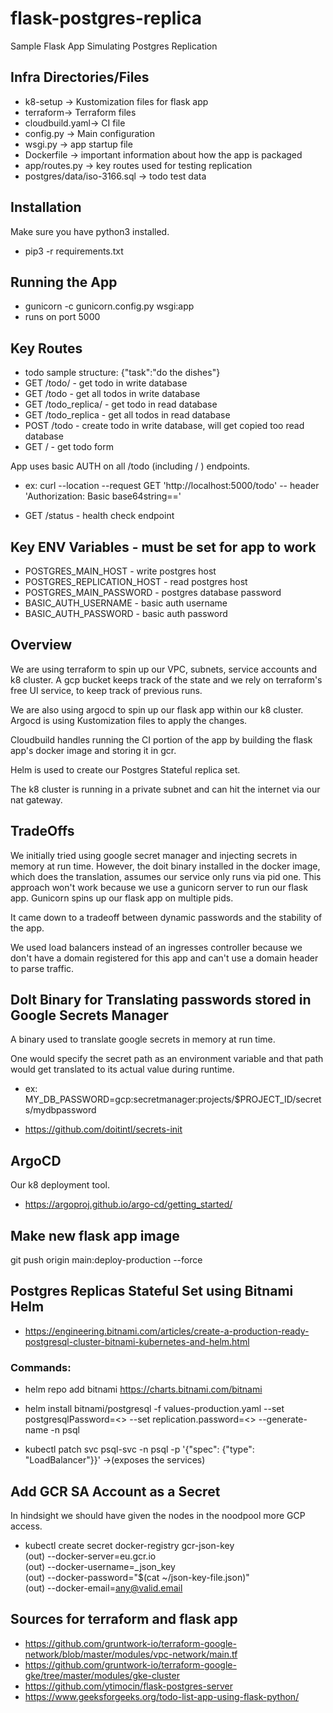 # flask-postgres-replica
Sample Flask App Simulating Postgres Replication

## Infra Directories/Files
* k8-setup -> Kustomization files for flask app
* terraform-> Terraform files
* cloudbuild.yaml-> CI file
* config.py -> Main configuration
* wsgi.py -> app startup file
* Dockerfile -> important information about how the app is packaged
* app/routes.py -> key routes used for testing replication
* postgres/data/iso-3166.sql -> todo test data


## Installation
Make sure you have python3 installed.  
* pip3 -r requirements.txt

## Running the App
* gunicorn -c gunicorn.config.py wsgi:app
* runs on port 5000


## Key Routes

* todo sample structure: {"task":"do the dishes"}
* GET /todo/<id> - get todo in write database
* GET /todo   - get all todos in write database
* GET /todo_replica/<id>   - get todo in read database
* GET /todo_replica   - get all todos in read database
* POST /todo - create todo in write database, will get copied too read database
* GET /   - get todo form

App uses basic AUTH on all /todo (including / ) endpoints.

* ex: curl --location --request GET 'http://localhost:5000/todo' -- header 'Authorization: Basic base64string=='

* GET /status - health check endpoint

## Key ENV Variables - must be set for app to work

* POSTGRES_MAIN_HOST - write postgres host
* POSTGRES_REPLICATION_HOST - read postgres host
* POSTGRES_MAIN_PASSWORD - postgres database password
* BASIC_AUTH_USERNAME - basic auth username
* BASIC_AUTH_PASSWORD - basic auth password

## Overview

We are using terraform to spin up our VPC, subnets, service accounts and k8 cluster.
A gcp bucket keeps track of the state and we rely on terraform's free UI service, to keep
track of previous runs.

We are also using argocd to spin up our flask app within our k8 cluster.
Argocd is using Kustomization files to apply the changes.

Cloudbuild handles running the CI portion of the app by building the flask app's
docker image and storing it in gcr.

Helm is used to create our Postgres Stateful replica set.

The k8 cluster is running in a private subnet and can hit the internet via our
nat gateway.

## TradeOffs

We initially tried using google secret manager and injecting secrets in memory
at run time.  However, the doit binary installed in the docker image, which does the translation,  assumes our service only runs via pid one.  This approach won't work because we use a gunicorn server to run our flask app. Gunicorn spins up our flask app on multiple pids.  

It came down to a tradeoff between dynamic passwords and the stability of the app.

We used load balancers instead of an ingresses controller because we don't have a domain registered for this app and can't use a domain header to parse traffic.

## DoIt Binary for Translating passwords stored in Google Secrets Manager

A binary used to translate google secrets in memory at run time.

One would specify the secret path as an environment variable and that path
would get translated to its actual value during runtime.

* ex: MY_DB_PASSWORD=gcp:secretmanager:projects/$PROJECT_ID/secrets/mydbpassword

* https://github.com/doitintl/secrets-init


## ArgoCD
Our k8 deployment tool.

* https://argoproj.github.io/argo-cd/getting_started/


## Make new flask app image
git push origin main:deploy-production --force

## Postgres Replicas Stateful Set using Bitnami Helm

* https://engineering.bitnami.com/articles/create-a-production-ready-postgresql-cluster-bitnami-kubernetes-and-helm.html

### Commands:
* helm repo add bitnami https://charts.bitnami.com/bitnami

* helm install  bitnami/postgresql -f values-production.yaml --set postgresqlPassword=<> --set replication.password=<> --generate-name -n psql

* kubectl patch svc psql-svc -n psql -p '{"spec": {"type": "LoadBalancer"}}' ->(exposes the services)

## Add GCR SA Account as a Secret

In hindsight we should have given the nodes in the noodpool more GCP access.  

* kubectl create secret docker-registry gcr-json-key \
(out) --docker-server=eu.gcr.io \
(out) --docker-username=_json_key \
(out) --docker-password="$(cat ~/json-key-file.json)" \
(out) --docker-email=any@valid.email

## Sources for terraform and flask app
* https://github.com/gruntwork-io/terraform-google-network/blob/master/modules/vpc-network/main.tf
* https://github.com/gruntwork-io/terraform-google-gke/tree/master/modules/gke-cluster
* https://github.com/ytimocin/flask-postgres-server
* https://www.geeksforgeeks.org/todo-list-app-using-flask-python/
